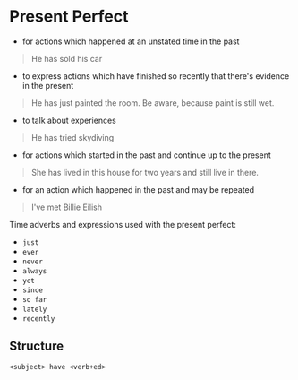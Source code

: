 # Present Perfect

- for actions which happened at an unstated time in the past
> He has sold his car
- to express actions which have finished so recently that there's evidence in the present
> He has just painted the room. Be aware, because paint is still wet.
- to talk about experiences
> He has tried skydiving
- for actions which started in the past and continue up to the present
> She has lived in this house for two years and still live in there.
- for an action which happened in the past and may be repeated
> I've met Billie Eilish

Time adverbs and expressions used with the present perfect:
- `just`
- `ever`
- `never`
- `always`
- `yet`
- `since`
- `so far`
- `lately`
- `recently`

## Structure
`<subject> have <verb+ed>`